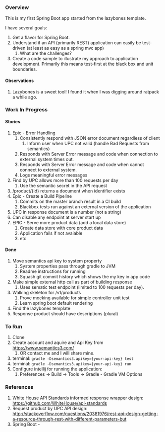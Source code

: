 ### Overview
This is my first Spring Boot app started from the lazybones template.

I have several goals:

1. Get a flavor for Spring Boot.
1. Understand if an API (primarily REST) application can easily be test-driven (at least as easy as a spring mvc app)
    1. What are the challenges?
1. Create a code sample to illustrate my approach to application development. Primarily this means test-first at the black box and unit boundaries.

#### Observations
1. Lazybones is a sweet tool! I found it when I was digging around ratpack a while ago.

### Work In Progress
#### Stories
1. Epic - Error Handling
   1. Consistently respond with JSON error document regardless of client
      1. Inform user when UPC not valid (handle Bad Requests from semantics)
   1. Responds with Server Error message and code when connection to external system times out.
   1. Responds with Server Error message and code when cannot connect to external system.
   1. Logs meaningful error messages
1. Find by UPC allows more than 100 requests per day
    1. Use the semantic secret in the API request
1. /product/{id} returns a document when identifier exists
1. Epic - Create a Build Pipeline
    1. Commits on the master branch result in a CI build
    1. Blackbox tests run against an external version of the application
1. UPC in response document is a number (not a string)
1. Can disable any endpoint at server start up
1. EPIC - Serve more product data (add a local data store)
    1. Create data store with core product data
    1. Application fails if not avaiable
    1. etc

#### Done
1. Move semantics api key to system property
   1. System properties pass through gradle to JVM
   1. Readme instructions for running
   1. Squash git commit history which shows the my key in app code
1. Make simple external http call as part of building response
   1. Uses sematic test endpoint (limited to 100 requests per day).
1. Walking skeleton for /v1/products
   1. Prove mocking available for simple controller unit test
   1. Learn spring boot default rendering
1. Find the lazybones template
1. Response product should have descriptions (plural)

### To Run
1. Clone
1. Create account and aquire and Api Key from https://www.semantics3.com/
    1. OR contact me and I will share mine.
1. terminal: `gradle -Dsemantics3.apikey={your-api-key} test`
1. terminal: `gradle -Dsemantics3.apikey={your-api-key} run`
1. Configure intellij for running the application:
    1. Preferences -> Build -> Tools -> Gradle - Gradle VM Options

### References
1. White House API Standards informed response wrapper design: https://github.com/WhiteHouse/api-standards
1. Request product by UPC API design: http://stackoverflow.com/questions/20381976/rest-api-design-getting-a-resource-through-rest-with-different-parameters-but
1. Spring Boot -